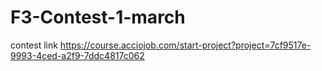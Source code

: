 # F3-Contest-1-march

contest link https://course.acciojob.com/start-project?project=7cf9517e-9993-4ced-a2f9-7ddc4817c062
